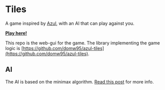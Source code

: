 # Tiles

A game inspired by [Azul](https://boardgamegeek.com/boardgame/230802/azul), with an AI that can play against you.

**[Play here!](https://domwil.co.uk/games/tiles/)**

This repo is the web-gui for the game. The library implementing the game logic is [https://github.com/domw95/azul-tiles](https://github.com/domw95/azul-tiles).

## AI

The AI is based on the minimax algorithm. [ Read this post](https://domwil.co.uk/posts/azul-ai/) for more info.
